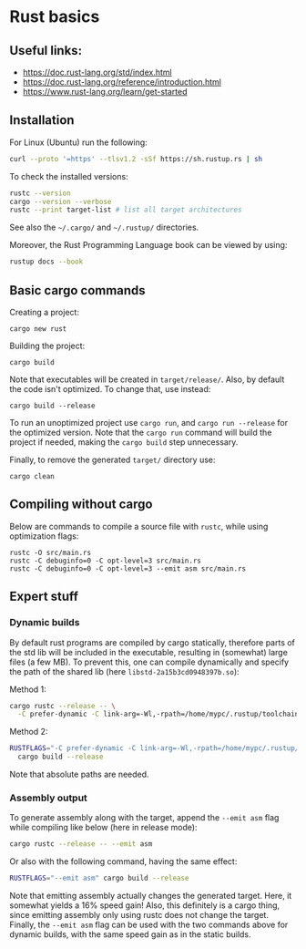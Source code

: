# Rust basics


## Useful links:

- https://doc.rust-lang.org/std/index.html
- https://doc.rust-lang.org/reference/introduction.html
- https://www.rust-lang.org/learn/get-started


## Installation

For Linux (Ubuntu) run the following:

```sh
curl --proto '=https' --tlsv1.2 -sSf https://sh.rustup.rs | sh
```

To check the installed versions:

```sh
rustc --version
cargo --version --verbose
rustc --print target-list # list all target architectures
```

See also the ``` ~/.cargo/ ``` and ``` ~/.rustup/ ``` directories.

Moreover, the Rust Programming Language book can be viewed by using:

```sh
rustup docs --book
```


## Basic cargo commands

Creating a project:

``` cargo new rust ```

Building the project:

``` cargo build ```

Note that executables will be created in ``` target/release/ ```. Also, by default the code isn't optimized. To change that, use instead:

``` cargo build --release ```

To run an unoptimized project use ``` cargo run ```, and ``` cargo run --release ``` for the optimized version.
Note that the ``` cargo run ``` command will build the project if needed, making the ``` cargo build ``` step unnecessary.

Finally, to remove the generated ``` target/ ``` directory use:

``` cargo clean ```


## Compiling without cargo

Below are commands to compile a source file with ``` rustc ```, while using optimization flags:

```
rustc -O src/main.rs
rustc -C debuginfo=0 -C opt-level=3 src/main.rs
rustc -C debuginfo=0 -C opt-level=3 --emit asm src/main.rs
```


## Expert stuff

### Dynamic builds

By default rust programs are compiled by cargo statically, therefore parts of the std lib will be included in the executable, resulting in (somewhat) large files (a few MB). To prevent this, one can compile dynamically and specify the path of the shared lib (here ``` libstd-2a15b3cd0948397b.so ```):

Method 1:

```sh
cargo rustc --release -- \
  -C prefer-dynamic -C link-arg=-Wl,-rpath=/home/mypc/.rustup/toolchains/stable-x86_64-unknown-linux-gnu/lib
```

Method 2:

```sh
RUSTFLAGS="-C prefer-dynamic -C link-arg=-Wl,-rpath=/home/mypc/.rustup/toolchains/stable-x86_64-unknown-linux-gnu/lib" \
  cargo build --release
```

Note that absolute paths are needed.


### Assembly output

To generate assembly along with the target, append the ``` --emit asm ``` flag while compiling like below (here in release mode):

```sh
cargo rustc --release -- --emit asm
```

Or also with the following command, having the same effect:

```sh
RUSTFLAGS="--emit asm" cargo build --release
```

Note that emitting assembly actually changes the generated target. Here, it somewhat yields a 16% speed gain! Also, this definitely is a cargo thing, since emitting assembly only using rustc does not change the target. Finally, the ``` --emit asm ``` flag can be used with the two commands above for dynamic builds, with the same speed gain as in the static builds.
